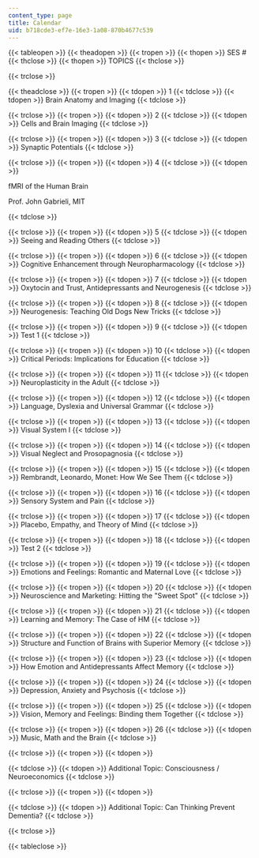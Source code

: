 ```yaml
---
content_type: page
title: Calendar
uid: b718cde3-ef7e-16e3-1a08-870b4677c539
---
```


{{< tableopen >}}
{{< theadopen >}}
{{< tropen >}}
{{< thopen >}}
SES #
{{< thclose >}}
{{< thopen >}}
TOPICS
{{< thclose >}}

{{< trclose >}}

{{< theadclose >}}
{{< tropen >}}
{{< tdopen >}}
1
{{< tdclose >}}
{{< tdopen >}}
Brain Anatomy and Imaging
{{< tdclose >}}

{{< trclose >}}
{{< tropen >}}
{{< tdopen >}}
2
{{< tdclose >}}
{{< tdopen >}}
Cells and Brain Imaging
{{< tdclose >}}

{{< trclose >}}
{{< tropen >}}
{{< tdopen >}}
3
{{< tdclose >}}
{{< tdopen >}}
Synaptic Potentials
{{< tdclose >}}

{{< trclose >}}
{{< tropen >}}
{{< tdopen >}}
4
{{< tdclose >}}
{{< tdopen >}}


fMRI of the Human Brain

Prof. John Gabrieli, MIT


{{< tdclose >}}

{{< trclose >}}
{{< tropen >}}
{{< tdopen >}}
5
{{< tdclose >}}
{{< tdopen >}}
Seeing and Reading Others
{{< tdclose >}}

{{< trclose >}}
{{< tropen >}}
{{< tdopen >}}
6
{{< tdclose >}}
{{< tdopen >}}
Cognitive Enhancement through Neuropharmacology
{{< tdclose >}}

{{< trclose >}}
{{< tropen >}}
{{< tdopen >}}
7
{{< tdclose >}}
{{< tdopen >}}
Oxytocin and Trust, Antidepressants and Neurogenesis
{{< tdclose >}}

{{< trclose >}}
{{< tropen >}}
{{< tdopen >}}
8
{{< tdclose >}}
{{< tdopen >}}
Neurogenesis: Teaching Old Dogs New Tricks
{{< tdclose >}}

{{< trclose >}}
{{< tropen >}}
{{< tdopen >}}
9
{{< tdclose >}}
{{< tdopen >}}
Test 1
{{< tdclose >}}

{{< trclose >}}
{{< tropen >}}
{{< tdopen >}}
10
{{< tdclose >}}
{{< tdopen >}}
Critical Periods: Implications for Education
{{< tdclose >}}

{{< trclose >}}
{{< tropen >}}
{{< tdopen >}}
11
{{< tdclose >}}
{{< tdopen >}}
Neuroplasticity in the Adult
{{< tdclose >}}

{{< trclose >}}
{{< tropen >}}
{{< tdopen >}}
12
{{< tdclose >}}
{{< tdopen >}}
Language, Dyslexia and Universal Grammar
{{< tdclose >}}

{{< trclose >}}
{{< tropen >}}
{{< tdopen >}}
13
{{< tdclose >}}
{{< tdopen >}}
Visual System I
{{< tdclose >}}

{{< trclose >}}
{{< tropen >}}
{{< tdopen >}}
14
{{< tdclose >}}
{{< tdopen >}}
Visual Neglect and Prosopagnosia
{{< tdclose >}}

{{< trclose >}}
{{< tropen >}}
{{< tdopen >}}
15
{{< tdclose >}}
{{< tdopen >}}
Rembrandt, Leonardo, Monet: How We See Them
{{< tdclose >}}

{{< trclose >}}
{{< tropen >}}
{{< tdopen >}}
16
{{< tdclose >}}
{{< tdopen >}}
Sensory System and Pain
{{< tdclose >}}

{{< trclose >}}
{{< tropen >}}
{{< tdopen >}}
17
{{< tdclose >}}
{{< tdopen >}}
Placebo, Empathy, and Theory of Mind
{{< tdclose >}}

{{< trclose >}}
{{< tropen >}}
{{< tdopen >}}
18
{{< tdclose >}}
{{< tdopen >}}
Test 2
{{< tdclose >}}

{{< trclose >}}
{{< tropen >}}
{{< tdopen >}}
19
{{< tdclose >}}
{{< tdopen >}}
Emotions and Feelings: Romantic and Maternal Love
{{< tdclose >}}

{{< trclose >}}
{{< tropen >}}
{{< tdopen >}}
20
{{< tdclose >}}
{{< tdopen >}}
Neuroscience and Marketing: Hitting the "Sweet Spot"
{{< tdclose >}}

{{< trclose >}}
{{< tropen >}}
{{< tdopen >}}
21
{{< tdclose >}}
{{< tdopen >}}
Learning and Memory: The Case of HM
{{< tdclose >}}

{{< trclose >}}
{{< tropen >}}
{{< tdopen >}}
22
{{< tdclose >}}
{{< tdopen >}}
Structure and Function of Brains with Superior Memory
{{< tdclose >}}

{{< trclose >}}
{{< tropen >}}
{{< tdopen >}}
23
{{< tdclose >}}
{{< tdopen >}}
How Emotion and Antidepressants Affect Memory
{{< tdclose >}}

{{< trclose >}}
{{< tropen >}}
{{< tdopen >}}
24
{{< tdclose >}}
{{< tdopen >}}
Depression, Anxiety and Psychosis
{{< tdclose >}}

{{< trclose >}}
{{< tropen >}}
{{< tdopen >}}
25
{{< tdclose >}}
{{< tdopen >}}
Vision, Memory and Feelings: Binding them Together
{{< tdclose >}}

{{< trclose >}}
{{< tropen >}}
{{< tdopen >}}
26
{{< tdclose >}}
{{< tdopen >}}
Music, Math and the Brain
{{< tdclose >}}

{{< trclose >}}
{{< tropen >}}
{{< tdopen >}}

{{< tdclose >}}
{{< tdopen >}}
Additional Topic: Consciousness / Neuroeconomics
{{< tdclose >}}

{{< trclose >}}
{{< tropen >}}
{{< tdopen >}}

{{< tdclose >}}
{{< tdopen >}}
Additional Topic: Can Thinking Prevent Dementia?
{{< tdclose >}}

{{< trclose >}}

{{< tableclose >}}